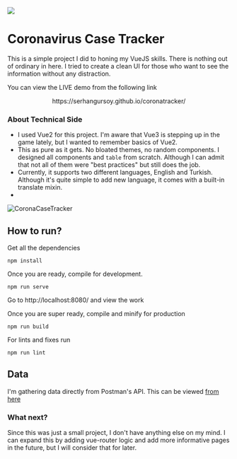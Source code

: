 ![](https://live.staticflickr.com/65535/50690482338_cb418bd28f_o.png)

# Coronavirus Case Tracker
This is a simple project I did to honing my VueJS skills. There is nothing out of ordinary in here. I tried to create a clean UI for those who want to see the information without any distraction.

You can view the LIVE demo from the following link
<center>https://serhangursoy.github.io/coronatracker/</center>

### About Technical Side
- I used Vue2 for this project. I'm aware that Vue3 is stepping up in the game lately, but I wanted to remember basics of Vue2.
- This as pure as it gets. No bloated themes, no random components. I designed all components and `table` from scratch. Although I can admit that not all of them were "best practices" but still does the job.
- Currently, it supports two different languages, English and Turkish. Although it's quite simple to add new language, it comes with a built-in translate mixin.
-
![CoronaCaseTracker](https://live.staticflickr.com/65535/50690428268_68be4dcc4f_o.png)


## How to run?
Get all the dependencies
```
npm install
```

Once you are ready, compile for development.
```
npm run serve
```
Go to http://localhost:8080/ and view the work

Once you are super ready, compile and minify for production
```
npm run build
```

For lints and fixes run
```
npm run lint
```

## Data
I'm gathering data directly from Postman's API. This can be viewed [from here](https://documenter.getpostman.com/view/10808728/SzS8rjbc)


### What next?
Since this was just a small project, I don't have anything else on my mind. I can expand this by adding vue-router logic and add more informative pages in the future, but I will consider that for later.
